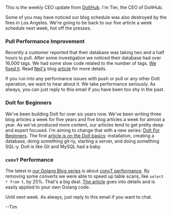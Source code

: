 This is the weekly CEO update from [DoltHub](https://www.dolthub.com/). I'm Tim, the CEO of DoltHub. 

Some of you may have noticed our blog schedule was also destroyed by the fires in Los Angeles. We're going to be back to our five article a week schedule next week, hot off the presses. 

### Pull Performance Improvement

Recently a customer reported that their database was taking two and a half hours to pull. After some investigation we noticed their database had over 16,000 tags. We had some slow code related to the number of tags. [We fixed it](https://www.dolthub.com/blog/2025-01-22-fetching-tags-is-faster-now/). Read [Neil's](https://www.dolthub.com/team#neil) blog [article](https://www.dolthub.com/blog/2025-01-22-fetching-tags-is-faster-now/) for more details.

If you run into any performance issues with push or pull or any other Dolt operation, we want to hear about it. We take performance seriously. As always, you can just reply to this email if you have been too shy in the past.

### Dolt for Beginners

We've been building Dolt for over six years now. We've been writing three blog articles a week for five years and five blog articles a week for almost a year. As we've produced more content, our articles tend to get pretty deep and expert focused. I'm aiming to change that with a new series: [Dolt For Beginners](https://www.dolthub.com/blog/2025-01-23-dolt-basics/). The first [article is on the Dolt basics](https://www.dolthub.com/blog/2025-01-23-dolt-basics/): installation, creating a database, doing something git-ty, starting a server, and doing something SQL-y. Dolt is like Git and MySQL had a baby.

### `convT` Performance

The latest in [our Golang Blog series](https://www.dolthub.com/blog/?q=golang) is about [convT performance](https://www.dolthub.com/blog/2025-01-17-convt-perf/). By removing some converts we were able to speed up table scans, like `select * from t`, by 25%. That's a big deal. [The article](https://www.dolthub.com/blog/2025-01-17-convt-perf/) goes into details and is easily applied to your own Golang code. 

Until next week. As always, just reply to this email if you want to chat.

--Tim